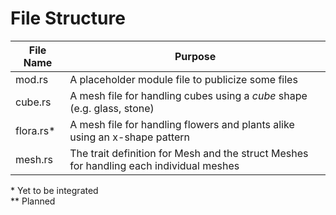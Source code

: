 # File Structure
| File Name | Purpose |
|-----------|---------|
| mod.rs | A placeholder module file to publicize some files |
| cube.rs | A mesh file for handling cubes using a *cube* shape (e.g. glass, stone) |
| flora.rs* | A mesh file for handling flowers and plants alike using an x-shape pattern |
| mesh.rs | The trait definition for Mesh and the struct Meshes for handling each individual meshes |

\* Yet to be integrated  
\** Planned  
